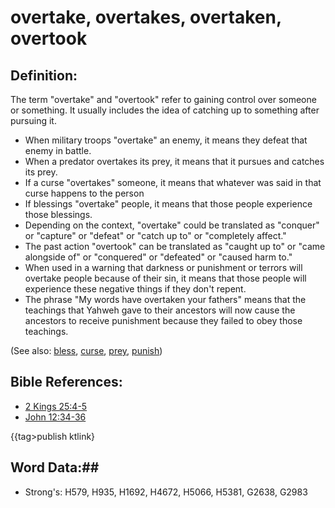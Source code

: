 # overtake, overtakes, overtaken, overtook #

## Definition: ##

The term "overtake" and "overtook" refer to gaining control over someone or something. It usually includes the idea of catching up to something after pursuing it.

* When military troops "overtake" an enemy, it means they defeat that enemy in battle.
* When a predator overtakes its prey, it means that it pursues and catches its prey.
* If a curse "overtakes" someone, it means that whatever was said in that curse happens to the person
* If blessings "overtake" people, it means that those people experience those blessings. 
* Depending on the context, "overtake" could be translated as "conquer" or "capture" or "defeat" or "catch up to" or "completely affect."
* The past action "overtook" can be translated as "caught up to" or "came alongside of" or "conquered" or "defeated" or "caused harm to."
* When used in a warning that darkness or punishment or terrors will overtake people because of their sin, it means that those people will experience these negative things if they don't repent.
* The phrase "My words have overtaken your fathers" means that the teachings that Yahweh gave to their ancestors will now cause the ancestors to receive punishment because they failed to obey those teachings.

(See also: [bless](../kt/bless.md), [curse](../kt/curse.md), [prey](prey.md), [punish](punish.md))

## Bible References: ##

* [2 Kings 25:4-5](rc://en/tn/help/2ki/25/04)
* [John 12:34-36](rc://en/tn/help/jhn/12/34)

{{tag>publish ktlink}

## Word Data:##

* Strong's: H579, H935, H1692, H4672, H5066, H5381, G2638, G2983
